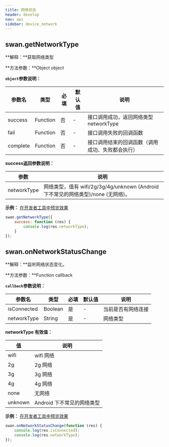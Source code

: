 ```yaml
---
title: 网络状态
header: develop
nav: api
sidebar: device_network
---
```


## swan.getNetworkType

**解释：**获取网络类型

**方法参数：**Object object

**`object`参数说明：**

|参数名 |类型  |必填 | 默认值 |说明|
|---- | ---- | ---- | ----|----|
|success |Function  |  否  |-| 接口调用成功，返回网络类型 networkType|
|fail | Function  |  否  |-| 接口调用失败的回调函数|
|complete  |  Function  |  否 | -| 接口调用结束的回调函数（调用成功、失败都会执行）|

**success返回参数说明：**

|参数  |说明 |
|---- | ---- |
|networkType |网络类型，值有 wifi/2g/3g/4g/unknown (Android 下不常见的网络类型)/none (无网络)。|

**示例：**
<a href="swanide://fragment/2abeffe47247755d92a8f045e661de541540397300" title="在开发者工具中预览效果" target="_blank">在开发者工具中预览效果 </a>
```js
swan.getNetworkType({
    success: function (res) {
        console.log(res.networkType);
    }
});
```
<!-- #### 错误码

<!-- **Andriod**

|错误码|说明|
|--|--|
|202|解析失败，请检查参数是否正确。| -->

## swan.onNetworkStatusChange

**解释：**监听网络状态变化。

**方法参数：**Function callback

**`callback`参数说明：**

|参数名 |类型  |必填 | 默认值 |说明|
|---- | ---- | ---- | ----|----|
|isConnected |Boolean |是|-|当前是否有网络连接|
|networkType| String |是|-| 网络类型|

**networkType 有效值：**

|值   |说明|
|---- | ---- |
|wifi   | wifi 网络|
|2g  |2g 网络|
|3g | 3g 网络|
|4g | 4g 网络|
|none  |  无网络|
|unknown |Android 下不常见的网络类型|

**示例：**
<a href="swanide://fragment/ff24bd28faca464062508047044cd1ca1540397640" title="在开发者工具中预览效果" target="_blank">在开发者工具中预览效果</a>
```js
swan.onNetworkStatusChange(function (res) {
    console.log(res.isConnected);
    console.log(res.networkType);
});
```
<!-- #### 错误码

<!-- **Andriod**

|错误码|说明|
|--|--|
|202|解析失败，请检查参数是否正确。|
|1001|执行失败| -->

<!-- **iOS**

|错误码|说明|
|--|--|
|202|解析失败，请检查参数是否正确。|  -->